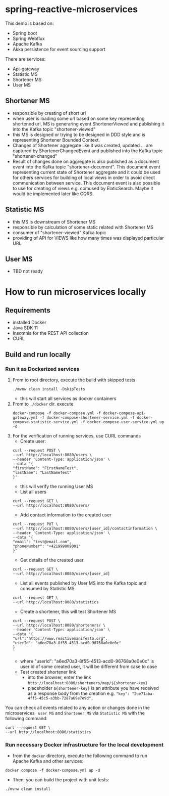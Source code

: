 # spring-reactive-microservices

This demo is based on:
- Spring boot
- Spring Webflux 
- Apache Kafka
- Akka persistence for event sourcing support

There are services:

- Api-gateway
- Statistic MS
- Shortener MS
- User MS

## Shortener MS
- responsible by creating of short url
- when user is loading some url based on some key representing shortened url, MS is generaring event ShortenerViewed and publishing it into the Kafka topic "shortener-viewed"
- this MS is designed or trying to be designed in DDD style and is representing Shortener Bounded Context.
- Changes of Shortener aggregate like it was created, updated ... are captured by ShortenerChangedEvent and published into the Kafka topic "shortener-changed"
- Result of changes done on aggregate is also published as a document event into the Kafka topic "shortener-document". 
This document event representing current state of Shortener aggregate and it could be used for others services for 
building of local views in order to avoid direct communication between service. This document event is also possible to use for creating of views e.g. comused by ElaticSearch. Maybe it would be implemented later like CQRS.

## Statistic MS
- this MS is downstream of Shortener MS
- responsible by calculation of some static related with Shortener MS
- consumer of "shortener-viewed" Kafka topic
- providing of API for VIEWS like how many times was displayed particular URL

## User MS
- TBD not ready

# How to run microservices locally
## Requirements
- installed Docker
- Java SDK 11
- Insomnia for the REST API collection
- CURL
## Build and run locally
### Run it as Dockerized services
1) From to root directory, execute the build with skipped tests
   ```
   ./mvnw clean install -DskipTests
   ```
   - this will start all services as docker containers
2) From to `./docker` dir. execute
   ```
   docker-compose -f docker-compose.yml -f docker-compose-api-gateway.yml -f docker-compose-shortener-service.yml -f docker-compose-statistic-service.yml -f docker-compose-user-service.yml up -d
   ```
3) For the verification of running services, use CURL commands
   - Create user:
   ```
   curl --request POST \
   --url http://localhost:8080/users \
   --header 'Content-Type: application/json' \
   --data '{
   "firstName": "FirstNameTest",
   "lastName": "LastNameTest"
   }'
   ```
   - this will verify the running User MS
   - List all users
   ```
   curl --request GET \
   --url http://localhost:8080/users/
   ```
   - Add contact information to the created user
   ```
   curl --request PUT \
   --url http://localhost:8080/users/[user_id]/contactinformation \
   --header 'Content-Type: application/json' \
   --data '{
   "email": "test@email.com",
   "phoneNumber": "+421999009001"
   }'
   ```
   - Get details of the created user
   ```
   curl --request GET \
   --url http://localhost:8080/users/[user_id]
   ```
   - List all events published by User MS into the Kafka topic and consumed by Statistic MS
   ```
   curl --request GET \
   --url http://localhost:8080/statistics
   ```
   - Create a shortener, this will test Shortener MS
   ```
   curl --request POST \
   --url http://localhost:8080/shorteners/ \
   --header 'Content-Type: application/json' \
   --data '{
   "url":"https://www.reactivemanifesto.org",
   "userId": "a6ed70a3-8f55-4513-acd0-96768a0e0e0c"
   }
   '
   ```
   - where "userId": "a6ed70a3-8f55-4513-acd0-96768a0e0e0c" is user id of some created user, it will be different from case to case
   - Test created shortener link
      - into the browser, enter the link `http://localhost:8080/shorteners/map/${shortener-key}`
      - placeholder `${shortener-key}` is an attribute you have received as a response body from the creation e.g. `"key": "2be71aba-4ff5-45c5-a3bb-7287a69e7e9d",`

You can check all events related to any action or changes done in the microservices ` user MS` and `Shortener MS` via `Statistic MS` with the following command:
```
curl --request GET \
--url http://localhost:8080/statistics
```

### Run necessary Docker infrastructure for the local development
- from the `docker` directory, execute the following command to run Apache Kafka and other services:
```
docker compose -f docker-compose.yml up -d
```
- Then, you can build the project with unit tests:
```
./mvnw clean install
```